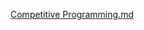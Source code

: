 [Competitive Programming.md](https://github.com/user-attachments/files/18526035/Competitive.Programming.md)
